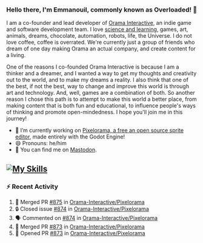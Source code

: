 ### Hello there, I'm Emmanouil, commonly known as Overloaded! 👋
I am a co-founder and lead developer of [Orama Interactive](https://www.orama-interactive.com/), an indie game and software development team. I love [science and learning](https://github.com/OverloadedOrama/KnowledgeBase), games, art, animals, dreams, chocolate, automation, robots, life, the Universe. I do not love coffee, coffee is overrated. We're currently just a group of friends who dream of one day making Orama an actual company, and create content for a living.

One of the reasons I co-founded Orama Interactive is because I am a thinker and a dreamer, and I wanted a way to get my thoughts and creativity out to the world, and to make my dreams a reality. I also think that one of the best, if not the best, way to change and improve this world is through art and technology. And, well, games are a combination of both. So another reason I chose this path is to attempt to make this world a better place, from making content that is both fun and educational, to influence people's ways of thinking and promote open-mindedness. I hope you'll join me in this journey!

- 🔭 I’m currently working on [Pixelorama, a free an open source sprite editor](https://github.com/Orama-Interactive/Pixelorama), made entirely with the Godot Engine!
- 😄 Pronouns: he/him
- 🐘 You can find me on <a rel="me" href="https://mastodon.social/@Overloaded">Mastodon</a>.

[![My Skills](https://skillicons.dev/icons?i=godot,py,cpp,cs,git,linux,html)](https://skillicons.dev)
---

### :zap: Recent Activity

<!--START_SECTION:activity-->
1. 🎉 Merged PR [#875](https://github.com/Orama-Interactive/Pixelorama/pull/875) in [Orama-Interactive/Pixelorama](https://github.com/Orama-Interactive/Pixelorama)
2. 🔒 Closed issue [#874](https://github.com/Orama-Interactive/Pixelorama/issues/874) in [Orama-Interactive/Pixelorama](https://github.com/Orama-Interactive/Pixelorama)
3. 🗣 Commented on [#874](https://github.com/Orama-Interactive/Pixelorama/issues/874) in [Orama-Interactive/Pixelorama](https://github.com/Orama-Interactive/Pixelorama)
4. 🎉 Merged PR [#873](https://github.com/Orama-Interactive/Pixelorama/pull/873) in [Orama-Interactive/Pixelorama](https://github.com/Orama-Interactive/Pixelorama)
5. 💪 Opened PR [#873](https://github.com/Orama-Interactive/Pixelorama/pull/873) in [Orama-Interactive/Pixelorama](https://github.com/Orama-Interactive/Pixelorama)
<!--END_SECTION:activity-->

<!--
**OverloadedOrama/OverloadedOrama** is a ✨ _special_ ✨ repository because its `README.md` (this file) appears on your GitHub profile.

Here are some ideas to get you started:

- 👯 I’m looking to collaborate on ...
- 🤔 I’m looking for help with ...
- 💬 Ask me about ...
- 📫 How to reach me: ...
- ⚡ Fun fact: ...
-->
